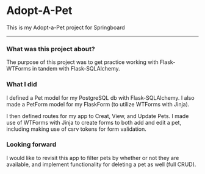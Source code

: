 # Adopt-A-Pet  

This is my Adopt-a-Pet project for Springboard 

***  

### What was this project about?  

The purpose of this project was to get practice working with Flask-WTForms in tandem with Flask-SQLAlchemy.  


### What I did  

I defined a Pet model for my PostgreSQL db with Flask-SQLAlchemy. I also made a PetForm model for my FlaskForm (to utilize WTForms with Jinja). 

I then defined routes for my app to Creat, View, and Update Pets. I made use of WTForms with Jinja to create forms to both add and edit a pet, including making use of csrv tokens for form validation.


### Looking forward  

I would like to revisit this app to filter pets by whether or not they are available, and implement functionality for deleting a pet as well (full CRUD).
